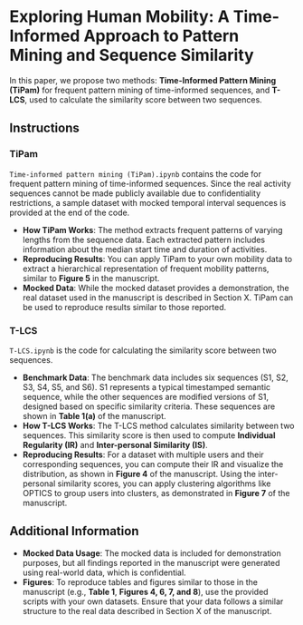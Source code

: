 # Exploring Human Mobility: A Time-Informed Approach to Pattern Mining and Sequence Similarity

In this paper, we propose two methods: **Time-Informed Pattern Mining (TiPam)** for frequent pattern mining of time-informed sequences, and **T-LCS**, used to calculate the similarity score between two sequences.

## Instructions

### TiPam

`Time-informed pattern mining (TiPam).ipynb` contains the code for frequent pattern mining of time-informed sequences. Since the real activity sequences cannot be made publicly available due to confidentiality restrictions, a sample dataset with mocked temporal interval sequences is provided at the end of the code.

- **How TiPam Works**: The method extracts frequent patterns of varying lengths from the sequence data. Each extracted pattern includes information about the median start time and duration of activities.
- **Reproducing Results**: You can apply TiPam to your own mobility data to extract a hierarchical representation of frequent mobility patterns, similar to **Figure 5** in the manuscript.
- **Mocked Data**: While the mocked dataset provides a demonstration, the real dataset used in the manuscript is described in Section X. TiPam can be used to reproduce results similar to those reported.

### T-LCS

`T-LCS.ipynb` is the code for calculating the similarity score between two sequences.

- **Benchmark Data**: The benchmark data includes six sequences (S1, S2, S3, S4, S5, and S6). S1 represents a typical timestamped semantic sequence, while the other sequences are modified versions of S1, designed based on specific similarity criteria. These sequences are shown in **Table 1(a)** of the manuscript.
- **How T-LCS Works**: The T-LCS method calculates similarity between two sequences. This similarity score is then used to compute **Individual Regularity (IR)** and **Inter-personal Similarity (IS)**.
- **Reproducing Results**: For a dataset with multiple users and their corresponding sequences, you can compute their IR and visualize the distribution, as shown in **Figure 4** of the manuscript. Using the inter-personal similarity scores, you can apply clustering algorithms like OPTICS to group users into clusters, as demonstrated in **Figure 7** of the manuscript.

## Additional Information

- **Mocked Data Usage**: The mocked data is included for demonstration purposes, but all findings reported in the manuscript were generated using real-world data, which is confidential.
- **Figures**: To reproduce tables and figures similar to those in the manuscript (e.g., **Table 1**, **Figures 4, 6, 7, and 8**), use the provided scripts with your own datasets. Ensure that your data follows a similar structure to the real data described in Section X of the manuscript.

